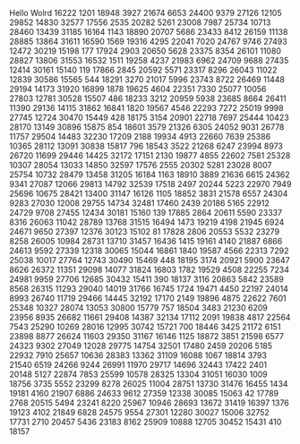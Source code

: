 Hello Wolrd
16222
1201
18948
3927
21674
6653
24400
9379
27126
12105
29852
14830
32577
17556
2535
20282
5261
23008
7987
25734
10713
28460
13439
31185
16164
1143
18890
20707
5686
23433
8412
26159
11138
28885
13864
31611
16590
1569
19316
4295
22041
7020
24767
9746
27493
12472
30219
15198
177
17924
2903
20650
5628
23375
8354
26101
11080
28827
13806
31553
16532
1511
19258
4237
21983
6962
24709
9688
27435
12414
30161
15140
119
17866
2845
20592
5571
23317
8296
26043
11022
12839
30586
15565
544
18291
3270
21017
5996
23743
8722
26469
11448
29194
14173
31920
16899
1878
19625
4604
22351
7330
25077
10056
27803
12781
30528
15507
486
18233
3212
20959
5938
23685
8664
26411
11390
29136
14115
31862
16841
1820
19567
4546
22293
7272
25019
9998
27745
12724
30470
15449
428
18175
3154
20901
22718
7697
25444
10423
28170
13149
30896
15875
854
18601
3579
21326
6305
24052
9031
26778
11757
29504
14483
32230
17209
2188
19934
4913
22660
7639
25386
10365
28112
13091
30838
15817
796
18543
3522
21268
6247
23994
8973
26720
11699
29446
14425
32172
17151
2130
19877
4855
22602
7581
25328
10307
28054
13033
14850
32597
17576
2555
20302
5281
23028
8007
25754
10732
28479
13458
31205
16184
1163
18910
3889
21636
6615
24362
9341
27087
12066
29813
14792
32539
17518
2497
20244
5223
22970
7949
25696
10675
28421
13400
31147
16126
1105
18852
3831
21578
6557
24304
9283
27030
12008
29755
14734
32481
17460
2439
20186
5165
22912
24729
9708
27455
12434
30181
15160
139
17885
2864
20611
5590
23337
8316
26063
11042
28789
13768
31515
16494
1473
19219
4198
21945
6924
24671
9650
27397
12376
30123
15102
81
17828
2806
20553
5532
23279
8258
26005
10984
28731
13710
31457
16436
1415
19161
4140
21887
6866
24613
9592
27339
12318
30065
15044
16861
1840
19587
4566
22313
7292
25038
10017
27764
12743
30490
15469
448
18195
3174
20921
5900
23647
8626
26372
11351
29098
14077
31824
16803
1782
19529
4508
22255
7234
24981
9959
27706
12685
30432
15411
390
18137
3116
20863
5842
23589
8568
26315
11293
29040
14019
31766
16745
1724
19471
4450
22197
24014
8993
26740
11719
29466
14445
32192
17170
2149
19896
4875
22622
7601
25348
10327
28074
13053
30800
15779
757
18504
3483
21230
6209
23956
8935
26682
11661
29408
14387
32134
17112
2091
19838
4817
22564
7543
25290
10269
28016
12995
30742
15721
700
18446
3425
21172
6151
23898
8877
26624
11603
29350
31167
16146
1125
18872
3851
21598
6577
24323
9302
27049
12028
29775
14754
32501
17480
2459
20206
5185
22932
7910
25657
10636
28383
13362
31109
16088
1067
18814
3793
21540
6519
24266
9244
26991
11970
29717
14696
32443
17422
2401
20148
5127
22874
7853
25599
10578
28325
13304
31051
16030
1009
18756
3735
5552
23299
8278
26025
11004
28751
13730
31476
16455
1434
19181
4160
21907
6886
24633
9612
27359
12338
30085
15063
42
17789
2768
20515
5494
23241
8220
25967
10946
28693
13672
31419
16397
1376
19123
4102
21849
6828
24575
9554
27301
12280
30027
15006
32752
17731
2710
20457
5436
23183
8162
25909
10888
12705
30452
15431
410
18157
